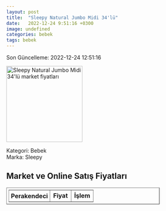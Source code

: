 ```yaml
---
layout: post
title:  "Sleepy Natural Jumbo Midi 34'lü"
date:   2022-12-24 9:51:16 +0300
image: undefined
categories: bebek
tags: bebek
---
```


Son Güncelleme: 2022-12-24 12:51:16

<img src="undefined" width="200" alt="Sleepy Natural Jumbo Midi 34'lü market fiyatları" />

Kategori: Bebek
<br />
Marka: Sleepy

<h2>Market ve Online Satış Fiyatları</h2>

<table border="1" style="padding: 5px;width:80%;">
  <tr>
    <td style="padding: 5px;"><strong>Perakendeci</strong></td>
    <td><strong>Fiyat</strong></td>
    <td><strong>İşlem</strong></td>
  </tr>
  
</table>
